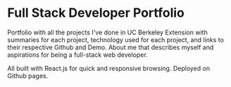 # Full Stack Developer Portfolio
Portfolio with all the projects I've done in UC Berkeley Extension with summaries for each project, technology used for each project, and links to their respective Github and Demo. About me that describes myself and aspirations for being a full-stack web developer.

All built with React.js for quick and responsive browsing. Deployed on Github pages.
